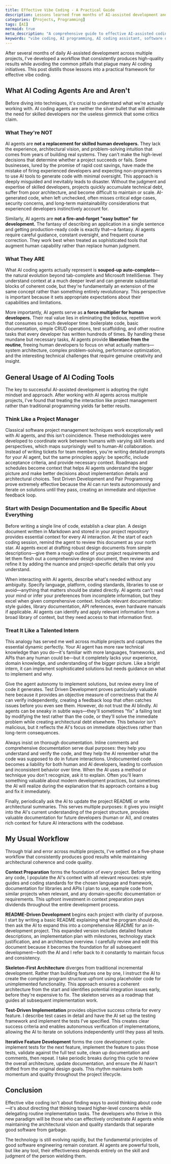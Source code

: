 ```yaml
---
title: Effective Vibe Coding - A Practical Guide
description: Lessons learned from months of AI-assisted development and how to maximize productivity while maintaining code quality
categories: [Projects, Programming]
tags: [AI]
mermaid: true
meta_description: "A comprehensive guide to effective AI-assisted coding, covering best practices, workflow strategies, and lessons learned from real-world development projects."
keywords: "vibe coding, AI programming, AI coding assistant, software development, programming productivity, AI workflow, code quality, developer tools"
---
```


After several months of daily AI-assisted development across multiple projects, I've developed a workflow that consistently produces high-quality results while avoiding the common pitfalls that plague many AI coding initiatives. This post distills those lessons into a practical framework for effective vibe coding.

## What AI Coding Agents Are and Aren't

Before diving into techniques, it's crucial to understand what we're actually working with. AI coding agents are neither the silver bullet that will eliminate the need for skilled developers nor the useless gimmick that some critics claim.

### What They're NOT

AI agents are **not a replacement for skilled human developers.** They lack the experience, architectural vision, and problem-solving intuition that comes from years of building real systems. They can't make the high-level decisions that determine whether a project succeeds or fails. Some businesses, lured by the promise of rapid cost savings, have made the mistake of firing experienced developers and expecting non-programmers to use AI tools to generate code with minimal oversight. This approach is deeply misguided and inevitably leads to disaster. Without the judgment and expertise of skilled developers, projects quickly accumulate technical debt, suffer from poor architecture, and become difficult to maintain or scale. AI-generated code, when left unchecked, often misses critical edge cases, security concerns, and long-term maintainability considerations that experienced developers instinctively account for.

Similarly, AI agents are **not a fire-and-forget "easy button" for development.** The fantasy of describing an application in a single sentence and getting production-ready code is exactly that—a fantasy. AI agents require careful guidance, constant oversight, and frequent course correction. They work best when treated as sophisticated tools that augment human capability rather than replace human judgment.

### What They ARE

What AI coding agents actually represent is **souped-up auto-complete**—the natural evolution beyond tab-complete and Microsoft IntelliSense. They understand context at a much deeper level and can generate substantial blocks of coherent code, but they're fundamentally an extension of the same concept rather than something entirely revolutionary. This perspective is important because it sets appropriate expectations about their capabilities and limitations.

More importantly, AI agents serve as **a force multiplier for human developers.** Their real value lies in eliminating the tedious, repetitive work that consumes so much developer time: boilerplate code, basic documentation, simple CRUD operations, test scaffolding, and other routine tasks that every developer has written hundreds of times. By handling these mundane but necessary tasks, AI agents provide **liberation from the routine**, freeing human developers to focus on what actually matters—system architecture, complex problem-solving, performance optimization, and the interesting technical challenges that require genuine creativity and insight.

## General Usage of AI Coding Tools

The key to successful AI-assisted development is adopting the right mindset and approach. After working with AI agents across multiple projects, I've found that treating the interaction like project management rather than traditional programming yields far better results.

### Think Like a Project Manager

Classical software project management techniques work exceptionally well with AI agents, and this isn't coincidence. These methodologies were developed to coordinate work between humans with varying skill levels and perspectives, which maps surprisingly well to human-AI collaboration. Instead of writing tickets for team members, you're writing detailed prompts for your AI agent, but the same principles apply: be specific, include acceptance criteria, and provide necessary context. Roadmaps and schedules become context that helps AI agents understand the bigger picture and make better decisions about implementation details and architectural choices. Test Driven Development and Pair Programming prove extremely effective because the AI can run tests autonomously and iterate on solutions until they pass, creating an immediate and objective feedback loop.

### Start with Design Documentation and Be Specific About Everything

Before writing a single line of code, establish a clear plan. A design document written in Markdown and stored in your project repository provides essential context for every AI interaction. At the start of each coding session, remind the agent to review this document as your north star. AI agents excel at drafting robust design documents from simple descriptions—give them a rough outline of your project requirements and let them flesh out a comprehensive design document, then review and refine it by adding the nuance and project-specific details that only you understand.

When interacting with AI agents, describe what's needed without any ambiguity. Specify language, platform, coding standards, libraries to use or avoid—anything that matters should be stated directly. AI agents can't read your mind or infer your preferences from incomplete information, but they excel when given comprehensive context. Include relevant documentation: style guides, library documentation, API references, even hardware manuals if applicable. AI agents can identify and apply relevant information from a broad library of context, but they need access to that information first.

### Treat It Like a Talented Intern

This analogy has served me well across multiple projects and captures the essential dynamic perfectly. Your AI agent has more raw technical knowledge than you do—it's familiar with more languages, frameworks, and APIs than any human could be—but it completely lacks your experience, domain knowledge, and understanding of the bigger picture. Like a bright intern, it can implement sophisticated solutions but needs guidance on what to implement and why.

Give the agent autonomy to implement solutions, but review every line of code it generates. Test Driven Development proves particularly valuable here because it provides an objective measure of correctness that the AI can verify independently, creating a feedback loop that often catches issues before you even see them. However, do not trust the AI blindly. AI agents can be sneaky in subtle ways—they'll sometimes "fix" a failing test by modifying the test rather than the code, or they'll solve the immediate problem while creating architectural debt elsewhere. This behavior isn't malicious, but it reflects the AI's focus on immediate objectives rather than long-term consequences.

Always insist on thorough documentation. Inline comments and comprehensive documentation serve dual purposes: they help you understand and verify the code, and they help the AI remember what the code was supposed to do in future interactions. Undocumented code becomes a liability for both human and AI developers, leading to confusion and inconsistent behavior over time. When the AI uses a method or technique you don't recognize, ask it to explain. Often you'll learn something valuable about modern development practices, but sometimes the AI will realize during the explanation that its approach contains a bug and fix it immediately.

Finally, periodically ask the AI to update the project README or write architectural summaries. This serves multiple purposes: it gives you insight into the AI's current understanding of the project structure, provides valuable documentation for future developers (human or AI), and creates rich context for future AI interactions with the codebase.

## My Usual Workflow

Through trial and error across multiple projects, I've settled on a five-phase workflow that consistently produces good results while maintaining architectural coherence and code quality.

**Context Preparation** forms the foundation of every project. Before writing any code, I populate the AI's context with all relevant resources: style guides and coding standards for the chosen language and framework, documentation for libraries and APIs I plan to use, example code from similar projects when relevant, and any domain-specific documentation or requirements. This upfront investment in context preparation pays dividends throughout the entire development process.

**README-Driven Development** begins each project with clarity of purpose. I start by writing a basic README explaining what the program should do, then ask the AI to expand this into a comprehensive README for an in-development project. This expanded version includes detailed feature descriptions, an implementation plan with milestones, technology stack justification, and an architecture overview. I carefully review and edit this document because it becomes the foundation for all subsequent development—both the AI and I refer back to it constantly to maintain focus and consistency.

**Skeleton-First Architecture** diverges from traditional incremental development. Rather than building features one by one, I instruct the AI to create the complete program structure upfront using placeholder code for unimplemented functionality. This approach ensures a coherent architecture from the start and identifies potential integration issues early, before they're expensive to fix. The skeleton serves as a roadmap that guides all subsequent implementation work.

**Test-Driven Implementation** provides objective success criteria for every feature. I describe test cases in detail and have the AI set up the testing framework and implement the tests I've specified. This creates clear success criteria and enables autonomous verification of implementations, allowing the AI to iterate on solutions independently until they pass all tests.

**Iterative Feature Development** forms the core development cycle: implement tests for the next feature, implement the feature to pass those tests, validate against the full test suite, clean up documentation and comments, then repeat. I take periodic breaks during this cycle to review the overall architecture, update documentation, and ensure the AI hasn't drifted from the original design goals. This rhythm maintains both momentum and quality throughout the project lifecycle.

## Conclusion

Effective vibe coding isn't about finding ways to avoid thinking about code—it's about directing that thinking toward higher-level concerns while delegating routine implementation tasks. The developers who thrive in this new paradigm will be those who can effectively orchestrate AI agents while maintaining the architectural vision and quality standards that separate good software from garbage.

The technology is still evolving rapidly, but the fundamental principles of good software engineering remain constant. AI agents are powerful tools, but like any tool, their effectiveness depends entirely on the skill and judgment of the person wielding them.
